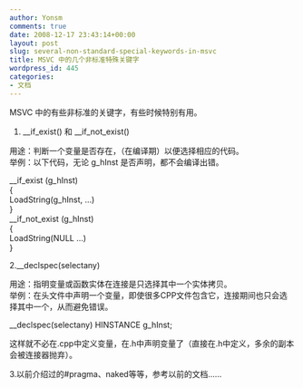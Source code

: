 ```yaml
---
author: Yonsm
comments: true
date: 2008-12-17 23:43:14+00:00
layout: post
slug: several-non-standard-special-keywords-in-msvc
title: MSVC 中的几个非标准特殊关键字
wordpress_id: 445
categories:
- 文档
---
```


MSVC 中的有些非标准的关键字，有些时候特别有用。  
  
1. __if_exist() 和 __if_not_exist()  
  
用途：判断一个变量是否存在，（在编译期）以便选择相应的代码。  
举例：以下代码，无论 g_hInst 是否声明，都不会编译出错。  
  
__if_exist (g_hInst)  
{  
   LoadString(g_hInst, ...)  
}  
__if_not_exist (g_hInst)  
{  
  LoadString(NULL ...)  
}  
  
  
2.__declspec(selectany)  
  
用途：指明变量或函数实体在连接是只选择其中一个实体拷贝。<!-- more -->  
举例：在头文件中声明一个变量，即使很多CPP文件包含它，连接期间也只会选择其中一个，从而避免错误。  
  
__declspec(selectany) HINSTANCE g_hInst;  
  
这样就不必在.cpp中定义变量，在.h中声明变量了（直接在.h中定义，多余的副本会被连接器抛弃）。  
  
3.以前介绍过的#pragma、naked等等，参考以前的文档......  

